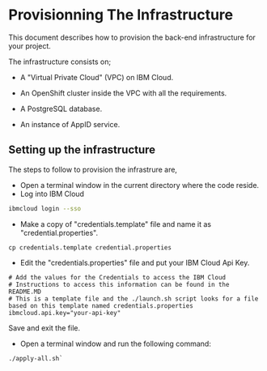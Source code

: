 # Provisionning The Infrastructure

This document describes how to provision the back-end infrastructure for your project.

The infrastructure consists on;

- A "Virtual Private Cloud" (VPC) on IBM Cloud.

- An OpenShift cluster inside the VPC with all the requirements.

- A PostgreSQL database.

- An instance of AppID service.

  

## Setting up the infrastructure

The steps to follow to provision the infrastrure are,

- Open a terminal window in the current directory where the code reside.
- Log into IBM Cloud

```bash
ibmcloud login --sso
```

- Make a copy of "credentials.template" file and name it as "credential.properties".	

```shell
cp credentials.template credential.properties
```

- Edit the "credentials.properties" file and put your IBM Cloud Api Key.

```properties
# Add the values for the Credentials to access the IBM Cloud
# Instructions to access this information can be found in the README.MD
# This is a template file and the ./launch.sh script looks for a file based on this template named credentials.properties
ibmcloud.api.key="your-api-key"
```

Save and exit the file.

- Open a terminal window and run the following command:


```shell
./apply-all.sh`
```

